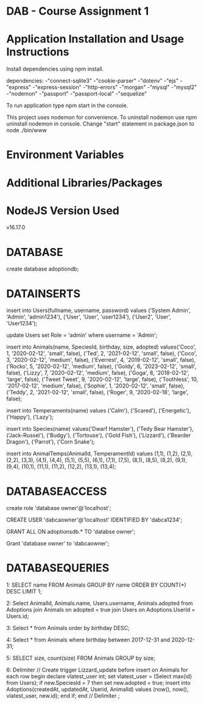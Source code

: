 # DAB - Course Assignment 1

# Application Installation and Usage Instructions

Install dependencies using npm install.

dependencies:
-"connect-sqlite3"
-"cookie-parser"
-"dotenv"
-"ejs"
-"express"
-"express-session"
-"http-errors"
-"morgan"
-"mysql"
-"mysql2"
-"nodemon"
-"passport"
-"passport-local"
-"sequelize"

To run application type npm start in the console.

This project uses nodemon for convenience.
To uninstall nodemon use npm uninstall nodemon in console.
Change "start" statement in package.json to node ./bin/www

# Environment Variables

# Additional Libraries/Packages

# NodeJS Version Used

v16.17.0

# DATABASE

create database adoptiondb;

# DATAINSERTS

insert into Users(fullname, username, password)
values ('System Admin', 'Admin', 'admin1234'), ('User', 'User', 'user1234'), ('User2', 'User', 'User1234');

update Users
set Role = 'admin' where username = 'Admin';

insert into Animals(name, SpeciesId, birthday, size, adopted)
values('Coco', 1, '2020-02-12', 'small', false),
('Ted', 2, '2021-02-12', 'small', false),
('Coco', 3, '2020-02-12', 'medium', false),
('Everrest', 4, '2019-02-12', 'small', false),
('Rocko', 5, '2020-02-12', 'medium', false),
('Goldy', 6, '2023-02-12', 'small', false),
('Lizzy', 7, '2020-02-12', 'medium', false),
('Goga', 8, '2018-02-12', 'large', false),
('Tweet Tweet', 9, '2020-02-12', 'large', false),
('Toothless', 10, '2017-02-12', 'medium', false),
('Sophie', 1, '2020-02-12', 'small', false),
('Teddy', 2, '2021-02-12', 'small', false),
('Roger', 9, '2020-02-18', 'large', false);

insert into Temperaments(name)
values ('Calm'), ('Scared'), ('Energetic'), ('Happy'), ('Lazy');

insert into Species(name)
values('Dwarf Hamster'), ('Tedy Bear Hamster'), ('Jack-Russel'), ('Budgy'), ('Tortouse'), ('Gold Fish'), ('Lizzard'), ('Bearder Dragon'), ('Parrot'), ('Corn Snake');

insert into AnimalTemps(AnimalId, TemperamentId)
values (1,1), (1,2), (2,1), (2,2), (3,3), (4,1), (4,4), (5,1), (5,5), (6,1), (7,1), (7,5), (8,1), (8,5), (8,2), (9,1), (9,4), (10,1), (11,1),
(11,2), (12,2), (13,1), (13,4);

# DATABASEACCESS

create role 'database owner'@'localhost';

CREATE USER 'dabcaowner'@'localhost' IDENTIFIED BY 'dabca1234';

GRANT ALL ON adoptionsdb.\* TO 'databse owner';

Grant 'database owner' to 'dabcaowner';

# DATABASEQUERIES

1: SELECT name FROM Animals GROUP BY name ORDER BY COUNT(\*) DESC LIMIT 1;

2: Select AnimalId, Animals.name, Users.username, Animals.adopted from Adoptions
join Animals on adopted = true
join Users on Adoptions.UserId = Users.id;

3: Select * from Animals order by birthday DESC;

4: Select * from Animals where birthday between 2017-12-31 and 2020-12-31;

5: SELECT size, count(size) FROM Animals GROUP by size;

6: Delimiter //
Create trigger Lizzard_update before insert on Animals
for each row
begin
declare vlatest_user int;
set vlatest_user = (Select max(id) from Users);
if new.SpeciesId = 7
then set new.adopted = true;
insert into Adoptions(createdAt, updatedAt, Userid, AnimalId) values (now(), now(), vlatest_user, new.id);
end if;
end //
Delimiter ;
